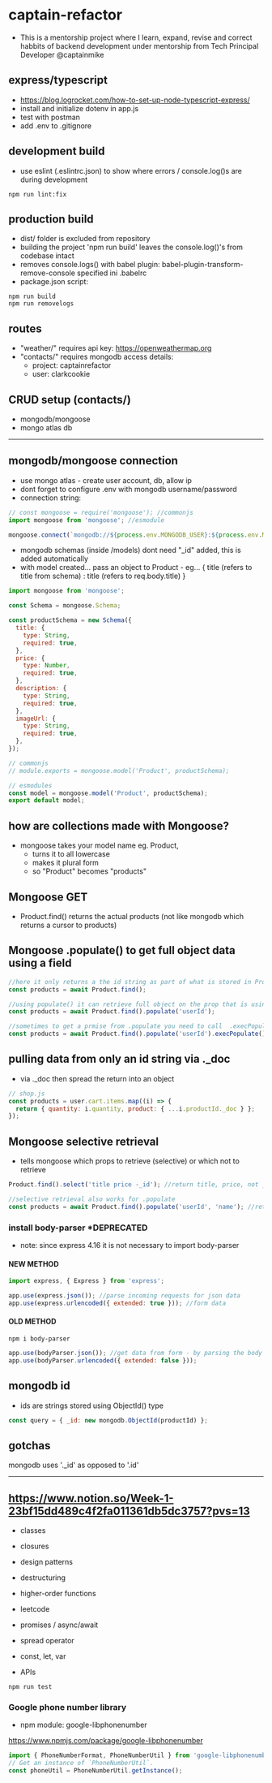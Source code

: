 # captain-refactor

- This is a mentorship project where I learn, expand, revise and correct habbits of backend development under mentorship from Tech Principal Developer @captainmike

## express/typescript

- https://blog.logrocket.com/how-to-set-up-node-typescript-express/
- install and initialize dotenv in app.js
- test with postman
- add .env to .gitignore

## development build

- use eslint (.eslintrc.json) to show where errors / console.log()s are during development

```shell
npm run lint:fix
```

## production build

- dist/ folder is excluded from repository
- building the project 'npm run build' leaves the console.log()'s from codebase intact
- removes console.logs() with babel plugin: babel-plugin-transform-remove-console specified ini .babelrc
- package.json script:

```shell
npm run build
npm run removelogs
```

## routes

- "weather/" requires api key: https://openweathermap.org
- "contacts/" requires mongodb access details:
  - project: captainrefactor
  - user: clarkcookie

## CRUD setup (contacts/)

- mongodb/mongoose
- mongo atlas db

---

## mongodb/mongoose connection

- use mongo atlas - create user account, db, allow ip
- dont forget to configure .env with mongodb username/password
- connection string: <GET FROM MONGODB ATLAS>

```js
// const mongoose = require('mongoose'); //commonjs
import mongoose from 'mongoose'; //esmodule

mongoose.connect(`mongodb://${process.env.MONGODB_USER}:${process.env.MONGODB_PASSWORD}@mongodbURL`);
```

- mongodb schemas (inside /models) dont need "\_id" added, this is added automatically
- with model created... pass an object to Product - eg... { title (refers to title from schema) : title (refers to req.body.title) }

```js
import mongoose from 'mongoose';

const Schema = mongoose.Schema;

const productSchema = new Schema({
  title: {
    type: String,
    required: true,
  },
  price: {
    type: Number,
    required: true,
  },
  description: {
    type: String,
    required: true,
  },
  imageUrl: {
    type: String,
    required: true,
  },
});

// commonjs
// module.exports = mongoose.model('Product', productSchema);

// esmodules
const model = mongoose.model('Product', productSchema);
export default model;
```

## how are collections made with Mongoose?

- mongoose takes your model name eg. Product,
  - turns it to all lowercase
  - makes it plural form
  - so "Product" becomes "products"

## Mongoose GET

- Product.find() returns the actual products (not like mongodb which returns a cursor to products)

## Mongoose .populate() to get full object data using a field

```js
//here it only returns a the id string as part of what is stored in Product
const products = await Product.find();

//using populate() it can retrieve full object on the prop that is using a ref by using a prop as reference
const products = await Product.find().populate('userId');

//sometimes to get a prmise from .populate you need to call  .execPopulate();
const products = await Product.find().populate('userId').execPopulate();
```

## pulling data from only an id string via .\_doc

- via .\_doc then spread the return into an object

```js
// shop.js
const products = user.cart.items.map((i) => {
  return { quantity: i.quantity, product: { ...i.productId._doc } };
});
```

## Mongoose selective retrieval

- tells mongoose which props to retrieve (selective) or which not to retrieve

```js
Product.find().select('title price -_id'); //return title, price, not _id

//selective retrieval also works for .populate
const products = await Product.find().populate('userId', 'name'); //returns ALWAYS _id unless specified not to, and "name"
```

### install body-parser \*DEPRECATED

- note: since express 4.16 it is not necessary to import body-parser

#### NEW METHOD

```js
import express, { Express } from 'express';

app.use(express.json()); //parse incoming requests for json data
app.use(express.urlencoded({ extended: true })); //form data
```

#### OLD METHOD

```shell
npm i body-parser
```

```js
app.use(bodyParser.json()); //get data from form - by parsing the body of the
app.use(bodyParser.urlencoded({ extended: false }));
```

## mongodb id

- ids are strings stored using ObjectId() type

```js
const query = { _id: new mongodb.ObjectId(productId) };
```

## gotchas

mongodb uses '.\_id' as opposed to '.id'

---

## https://www.notion.so/Week-1-23bf15dd489c4f2fa011361db5dc3757?pvs=13

- classes
- closures
- design patterns
- destructuring
- higher-order functions
- leetcode
- promises / async/await
- spread operator
- const, let, var

- APIs

```shell
npm run test
```

### Google phone number library

- npm module: google-libphonenumber

https://www.npmjs.com/package/google-libphonenumber

```js
import { PhoneNumberFormat, PhoneNumberUtil } from 'google-libphonenumber';
// Get an instance of `PhoneNumberUtil`.
const phoneUtil = PhoneNumberUtil.getInstance();
```
